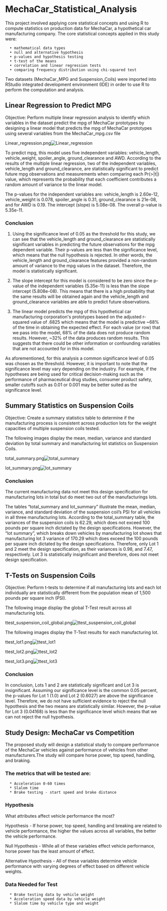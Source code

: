 # MechaCar_Statistical_Analysis

This project involved applying core statistical concepts and using R to compute statistics on production data for MechaCar, a hypothetical car manufacturing company. The core statistical concepts applied in this study were:

      •	mathematical data types
      •	null and alternative hypothesis
      •	p-values and hypothesis testing
      •	t-test of the means
      •	correlation and linear regression tests
      •	comparing frequency distribution using chi-squared test

Two datasets (MechaCar_MPG and Suspension_Coils) were imported into RStudio integrated development environment (IDE) in order to use R to perform the computation and analysis.


## Linear Regression to Predict MPG
Objective: Perform multiple linear regression analysis to identify which variables in the dataset predict the mpg of MechaCar prototypes by designing a linear model that predicts the mpg of MechaCar prototypes using several variables from the MechaCar_mpg.csv file

Linear_regression.png![Linear_regression](https://user-images.githubusercontent.com/80140082/123522314-617a8500-d671-11eb-953f-ea362653464f.png)

To predict mpg, this model uses five independent variables: vehicle_length, vehicle_weight, spoiler_angle, ground_clearance and AWD. According to the results of the multiple linear regression, two of the independent variables, vehicle_length and ground_clearance, are statistically significant to predict future mpg observations and measurements when comparing each Pr(>|t|) value, which represents the probability that each coefficient contributes a random amount of variance to the linear model. 

The p-values for the independent variables are: vehicle_length is 2.60e-12, vehicle_weight is 0.078, spoiler_angle is 0.31, ground_clearance is 21e-08, and for AWD is 0.19. The intercept (slope) is 5.08e-08. The overall p-value is 5.35e-11.

### Conclusion
1) Using the significance level of 0.05 as the threshold for this study, we can see that the vehicle_length and ground_clearance are statistically significant variables in predicting the future observations for the mpg dependent variable. Their p-values are less than the significance level, which means that the null hypothesis is rejected. In other words, the vehicle_length and ground_clearance features provided a non-random amount of variance to the mpg values in the dataset. Therefore, the model is statistically significant. 

2) The slope intercept for this model is considered to be zero since the p-value of the independent variables (5.35e-11) is less than the slope intercept (5.808e-08). This means that there is a high probability that the same results will be obtained again and the vehicle_length and ground_clearance variables are able to predict future observations.

3) The linear model predicts the mpg of this hypothetical car manufacturing corporation's prototypes based on the adjusted r-squared value of .6825 which means that the model is predictive ~68% of the time in obtaining the expected effect. For each value (or row) that we pass into the model, 68% of the data does not produce random results. However, ~32% of the data produces random results. This suggests that there could be other information or confounding variables that are not accounted for in this model.

As aforementioned, for this analysis a common significance level of 0.05 was chosen as the threshold. However, it is important to note that the significance level may vary depending on the industry. For example, if the hypotheses are being used for critical decision-making such as the performance of pharmaceutical drug studies, consumer product safety, smaller cutoffs such as 0.01 or 0.001 may be better suited as the significance level.


## Summary Statistics on Suspension Coils
Objective: Create a summary statistics table to determine if the manufacturing process is consistent across production lots for the weight capacities of multiple suspension coils tested.

The following images display the mean, median, variance and standard deviation by total summary and manufacturing lot statistics on Suspension Coils.

total_summary.png![total_summary](https://user-images.githubusercontent.com/80140082/123518973-587fb880-d65d-11eb-99d0-84a212f4e924.png)

lot_summary.png![lot_summary](https://user-images.githubusercontent.com/80140082/123519001-849b3980-d65d-11eb-808f-0dcc5af06da7.png)

### Conclusion
The current manufacturing data not meet this design specification for manufacturing lots in total but do meet two out of the manufacturings lots. 

The tables “total_summary and lot_summary” illustrate the mean, median, variance, and standard deviation of the suspension coil’s PSI for all vehicles in all three manufacturing lots. According to the total_summary table, the variances of the suspension coils is 62.29, which does not exceed 100 pounds per square inch dictated by the design specifications. However, the “lot summary”, which breaks down vehicles by manufacturing lot shows that manufacturing lot 3 variance of 170.29 which does exceed the 100 pounds per square inch dictated by the design specifications. Therefore, only Lot 1 and 2 meet the design specification, as their variances is 0.98, and 7.47, respectively. Lot 3 is statistically insignificant and therefore, does not meet design specification.


## T-Tests on Suspension Coils
Objective: Perform t-tests to determine if all manufacturing lots and each lot individually are statistically different from the population mean of 1,500 pounds per square inch (PSI).

The following image display the global T-Test result across all manufacturing lots.

ttest_suspension_coil_global.png![ttest_suspension_coil_global](https://user-images.githubusercontent.com/80140082/123524585-4400e780-d680-11eb-9362-03744ecf16c2.png)


The following images display the T-Test results for each manufacturing lot.

ttest_lot1.png![ttest_lot1](https://user-images.githubusercontent.com/80140082/123524786-68a98f00-d681-11eb-9ec0-72c70d57eda5.png)

ttest_lot2.png![ttest_lot2](https://user-images.githubusercontent.com/80140082/123524828-a3132c00-d681-11eb-8505-d0f6ff271f56.png)

ttest_lot3.png![ttest_lot3](https://user-images.githubusercontent.com/80140082/123524870-ecfc1200-d681-11eb-8f11-4bd31ab3e7f3.png)

### Conclusion
In conclusion, Lots 1 and 2 are statistically significant and Lot 3 is insignificant. Assuming our significance level is the common 0.05 percent, the p-values for Lot 1 (1.0) and Lot 2 (0.6027) are above the significance level. Therefore, we do not have sufficient evidence to reject the null hypothesis and the two means are statistically similar. However, the p-value for Lot 3 (0.04168) is less than the significance level which means that we can not reject the null hypothesis.


## Study Design: MechaCar vs Competition
The proposed study will design a statistical study to compare performance of the MechaCar vehicles against performance of vehicles from other manufacturers.The study will compare horse power, top speed, handling, and braking.

### The metrics that will be tested are:
      * Acceleration 0-60 times 
      * Slalom time
      * Brake testing - start speed and brake distance
   
### Hypothesis
What attributes affect vehicle performance the most?

Hypothesis - If horse power, top speed, handling and breaking are related to vehicle performance, the higher the values across all variables, the better the vehicle performance.

Null Hypothesis - While all of these variables effect vehicle performance, horse power has the least amount of effect.

Alternative Hypothesis - All of these variables determine vehicle performance with varying degrees of effect based on different vehicle weights.

### Data Needed for Test

      * Brake testing data by vehicle weight
      * Acceleration speed data by vehicle weight
      * Slalom time by vehicle type and weight
